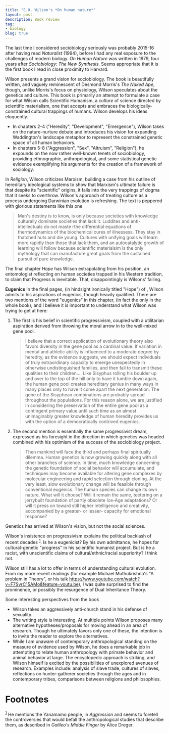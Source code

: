 ```yaml
---
title: "E.O. Wilson's *On human nature*"
layout: post
description: Book review
tag:
- biology
blog: true
---
```

The last time I considered sociobiology seriously was probably 2015-16 after having read *Naturalist* (1994), before I had any real exposure to the challenges of modern biology. *On Human Nature* was written in 1979, four years after *Sociobiology: The New Synthesis*. Seems appropriate that it is the first book I read in close proximity to Harvard.

Wilson presents a grand vision for sociobiology. The book is beautifully written, and vaguely reminescent of Desmond Morris's *The Naked Ape*, though, unlike Morris's focus on physiology, Wilson speculates about the genetics and culture. This book is primarily an attempt to formulate a case for what Wilson calls Scientific Humanism, a *culture* of science directed by scientific materialism, one that accepts and embraces the biologically-constrained cultural trappings of humans. Wilson develops his ideas eloquently.

-   In chapters 2-4 ("Heredity", "Development", "Emergence"), Wilson takes on the nature-nurture debate and introduces his vision for expanding Waddington's landscape metaphor to represent the constrained genetic space of all human behaviors.
-   In chapters 5-8 ("Aggression", "Sex", "Altruism", "Religion"), he expounds on the now rather well-known tenets of sociobiology, providing ethnographic, anthropological, and some statistical genetic evidence exemplifying his arguments for the creation of a framework of sociology.

In *Religion*, Wilson criticizes Marxism, building a case from his outline of hereditary ideological systems to show that Marxism's ultimate failure is that despite its "scientific" origins, it falls into the very trappings of dogma that it seeks to overthrow.
Wilson's approach of treating culture as a process undergoing Darwinian evolution is refreshing. The text is peppered with glorious statements like this one

> Man's destiny is to know, is only because societies with knowledge culturally dominate societies that lack it. Luddites and anti-intellectuals do not maste rthe differential equations of thermodynamics of the biochemical cures of illnessess. They stay in thatched huts and die young. Cultures with unifying goals will learn more rapidly than those that lack them, and an autocatalytic growth of learning will follow because scientific materialsim is the only mythology that can manufacture great goals from the sustained pursuit of pure knowledge.

The final chapter *Hope* has Wilson extrapolating from his position, an entomologist reflecting on human societies trapped in his Western tradition, to claim that Progress is inevitable. That, disappointingly is  Wilsons' failing.

**Eugenics**
In the final pages, (in hindsight ironically titled "Hope") of , Wilson admits to his aspirations of eugenics, though heavily qualified. There are two mentions of the word "eugenics" in this chapter, (in fact the only in the whole book), and I believe it is important to understand what Wilson was trying to get at here:

1.  The first is his belief in scientific progressivism, coupled with a utilitarian aspiration derived from throwing the moral arrow in to the well-mixed gene pool.
    
    > I believe that a correct application of evolutionary theory also favors diversity in the gene pool as a cardinal value. If variation in mental and athletic ability is influenced to a moderate degree by heredity, as the evidence suggests, we should expect individuals of truly extraordinary capacity to emerge unexpectedly in otherwise undistinguished families, and then fail to transmit these qualities to their children&#x2026;. Like Sisyphus rolling his boulder up and over to the top of the hill only to have it tumble down again, the human gene pool creates hereditary genius in many ways in many places only to have it come apart the next generation. The gene of the Sisyphean combinations are probably spread throughout the populations. For this reason alone, we are justified in considering the preservation of the entire gene pool as a contingent primary value until such time as an almost unimaginably greater knowledge of human heredity provides us with the option of a democratically contrived eugenics.
2.  The second mention is essentially the same progressivist dream, expressed as his foresight in the direction in which genetics was headed combined with his optimism of the success of the sociobiology project.
    
    > Then mankind will face the third and perhaps final spiritually dilemma. Human genetics is now growing quickly along with all other branches of science. In time, much knowledge  concerning the genetic foundation of social behavior will accumulate, and techniques may become available for altering gene complexes by molecular engineering and rapid selection through cloning. At the very least, slow evolutionary change will be feasible through conventional eugenics. The human species can change its own nature. What will it choose? Will it remain the same, teetering on a jerrybuilt foundation of partly obsolete Ice-Age adaptations? Or will it press on toward still higher intelligence and creativity, accompanied by a greater- or lesser- capacity for emotional response?

Genetics has arrived at Wilson's vision, but not the social sciences. 

Wilson's insistence on progressivism explains the political backlash of recent decades <sup><a id="fnr.1" class="footref" href="#fn.1">1</a></sup>. Is he a eugenicist? By his own admittance, he hopes for cultural-genetic "progress" in his scientific humanist project. But is he a racist, with unscientific claims of cultural/ethnic/racial superiority? I think not.

Wilson still has a lot to offer in terms of understanding cultural evolution. From my more recent readings (for example Michael Muthukrishna's "A problem in Theory", or his talk <https://www.youtube.com/watch?v=F7SvrC15AMo&feature=youtu.be>), I was quite surprised to find the prominence, or possibly the resurgence of Dual Inheritance Theory.

Some interesting perspectives from the book

-   Wilson takes an aggressively anti-church stand in his defense of sexuality.
-   The writing style is interesting. At multiple points Wilson proposes many alternative hypotheses/proposals for moving ahead in an area of research. Though he ultimately favors only one of these, the intention is to invite the reader to explore the alternatives.
-   While I am unaware of contemporary anthropological standing on the measure of evidence used by Wilson, he does a remarkable job in attempting to relate human anthropology with primate behavior and animal behavior at large. The encyclopedic approach is striking, and Wilson himself is excited by the possibilities of unexplored avenues of research. Examples include: analysis of slave trade, cultures of slaves, reflections on hunter-gatherer societies through the ages and in contemporary tribes, comparisons between religions and philosophies.


# Footnotes

<sup><a id="fn.1" href="#fnr.1">1</a></sup> He mentions the Yanamamo people, in *Aggression* and seems to foretell the controversies that would befall the anthropological studies that describe them, as described in *Galileo's Middle Finger* by Alice Dreger.
